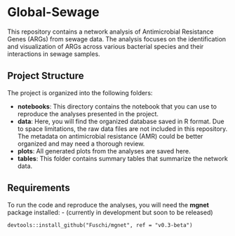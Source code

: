 # Global-Sewage

This repository contains a network analysis of Antimicrobial Resistance Genes (ARGs) from sewage data. The analysis focuses on the identification and visualization of ARGs across various bacterial species and their interactions in sewage samples.

## Project Structure

The project is organized into the following folders:

- **notebooks**: This directory contains the notebook that you can use to reproduce the analyses presented in the project.
- **data**: Here, you will find the organized database saved in R format. Due to space limitations, the raw data files are not included in this repository. The metadata on antimicrobial resistance (AMR) could be better organized and may need a thorough review.
- **plots**: All generated plots from the analyses are saved here.
- **tables**: This folder contains summary tables that summarize the network data.

## Requirements

To run the code and reproduce the analyses, you will need the **mgnet** package installed: -  (currently in development but soon to be released)  

```
devtools::install_github("Fuschi/mgnet", ref = "v0.3-beta")
```
